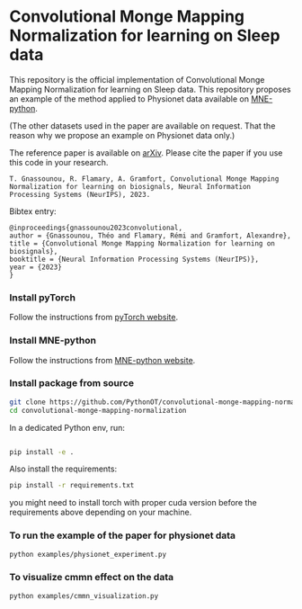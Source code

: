 # Convolutional Monge Mapping Normalization for learning on Sleep data

This repository is the official implementation of Convolutional Monge Mapping Normalization for learning on Sleep data. This repository proposes an example of the method applied to Physionet data available on [MNE-python](https://mne.tools/stable/index.html). 

(The other datasets used in the paper are available on request. That the reason
why we propose an example on Physionet data only.)

The reference paper is available on [arXiv](https://arxiv.org/pdf/2305.18831.pdf).
Please cite the paper if you use this code in your research.

```
T. Gnassounou, R. Flamary, A. Gramfort, Convolutional Monge Mapping Normalization for learning on biosignals, Neural Information Processing Systems (NeurIPS), 2023.
```

Bibtex entry:

```
@inproceedings{gnassounou2023convolutional,
author = {Gnassounou, Théo and Flamary, Rémi and Gramfort, Alexandre},
title = {Convolutional Monge Mapping Normalization for learning on biosignals},
booktitle = {Neural Information Processing Systems (NeurIPS)},
year = {2023}
}
```


### Install pyTorch

Follow the instructions from [pyTorch website](https://pytorch.org/).

### Install MNE-python

Follow the instructions from [MNE-python website](https://mne.tools/stable/install/index.html).

### Install package from source

```bash
git clone https://github.com/PythonOT/convolutional-monge-mapping-normalization.git
cd convolutional-monge-mapping-normalization
```

In a dedicated Python env, run:

```bash

pip install -e .
```

Also install the requirements:

```bash
pip install -r requirements.txt
```

you might need to install torch with proper cuda version before the requirements above depending on your machine.


### To run the example of the paper for physionet data

```bash
python examples/physionet_experiment.py
```

### To visualize cmmn effect on the data
    
```bash
python examples/cmmn_visualization.py
```
